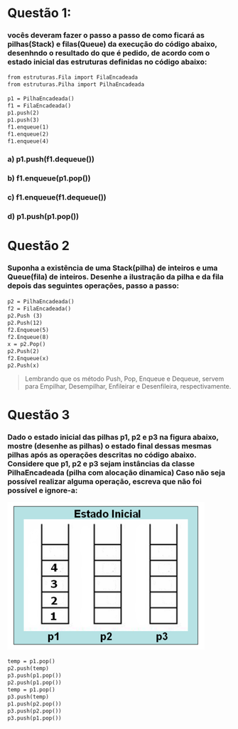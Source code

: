 # Questão 1:
### vocês deveram fazer o passo a passo de como ficará as pilhas(Stack) e filas(Queue) da execução do código abaixo, desenhndo o resultado do que é pedido, de acordo com o estado inicial das estruturas definidas no código abaixo:


```
from estruturas.Fila import FilaEncadeada
from estruturas.Pilha import PilhaEncadeada

p1 = PilhaEncadeada()
f1 = FilaEncadeada()
p1.push(2)
p1.push(3)
f1.enqueue(1)
f1.enqueue(2)
f1.enqueue(4)
```

### a) p1.push(f1.dequeue())
### b) f1.enqueue(p1.pop())
### c) f1.enqueue(f1.dequeue())
### d) p1.push(p1.pop())

# Questão 2

### Suponha a existência de uma Stack(pilha) de inteiros e uma Queue(fila) de inteiros. Desenhe a ilustração da pilha e da fila depois das seguintes operações, passo a passo: 
```
p2 = PilhaEncadeada()
f2 = FilaEncadeada()
p2.Push (3)
p2.Push(12)
f2.Enqueue(5)
f2.Enqueue(8)
x = p2.Pop()
p2.Push(2)
f2.Enqueue(x)
p2.Push(x) 
```

> Lembrando que os método Push, Pop, Enqueue e Dequeue, servem para Empilhar, Desempilhar, Enfileirar e Desenfileira, respectivamente.

# Questão 3

### Dado o estado inicial das pilhas p1, p2 e p3 na figura abaixo, mostre (desenhe as pilhas) o estado final dessas mesmas pilhas após as operações descritas no código abaixo. Considere que p1, p2 e p3 sejam instâncias da classe PilhaEncadeada (pilha com alocação dinamica) Caso não seja possível realizar alguma operação, escreva que não foi possível e ignore-a:

![questão3](img.png "questão3")

```
temp = p1.pop()
p2.push(temp)
p3.push(p1.pop())
p2.push(p1.pop())
temp = p1.pop()
p3.push(temp)
p1.push(p2.pop())
p3.push(p2.pop())
p3.push(p1.pop()) 
```
